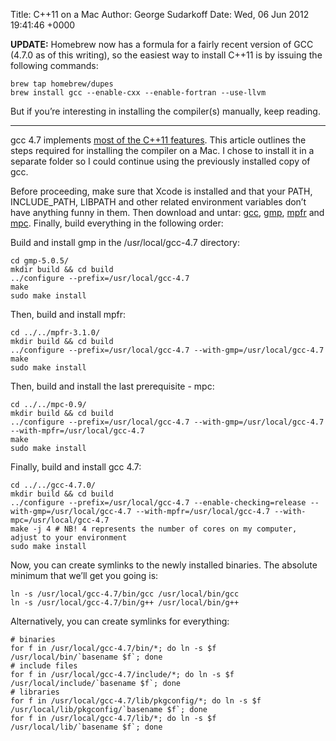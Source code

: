 Title: C++11 on a Mac
Author: George Sudarkoff
Date: Wed, 06 Jun 2012 19:41:46 +0000

**UPDATE:** Homebrew now has a formula for a fairly recent version of GCC (4.7.0 as of this writing), so the easiest way to install C++11 is by issuing the following commands:

    brew tap homebrew/dupes
    brew install gcc --enable-cxx --enable-fortran --use-llvm

But if you’re interesting in installing the compiler(s) manually, keep reading.

* * * * *

gcc 4.7 implements [most of the C++11 features](http://gcc.gnu.org/projects/cxx0x.html). This article outlines the steps required for installing the compiler on a Mac. I chose to install it in a separate folder so I could continue using the previously installed copy of gcc.

Before proceeding, make sure that Xcode is installed and that your PATH, INCLUDE\_PATH, LIBPATH and other related environment variables don’t have anything funny in them. Then download and untar: [gcc](http://gcc.gnu.org/mirrors.html), [gmp](http://gmplib.org/), [mpfr](http://www.mpfr.org/mpfr-current/) and [mpc](http://www.multiprecision.org/index.php?prog=mpc&page=download). Finally, build everything in the following order:

Build and install gmp in the /usr/local/gcc-4.7 directory:

    cd gmp-5.0.5/
    mkdir build && cd build
    ../configure --prefix=/usr/local/gcc-4.7
    make
    sudo make install

Then, build and install mpfr:

    cd ../../mpfr-3.1.0/
    mkdir build && cd build
    ../configure --prefix=/usr/local/gcc-4.7 --with-gmp=/usr/local/gcc-4.7
    make
    sudo make install

Then, build and install the last prerequisite - mpc:

    cd ../../mpc-0.9/
    mkdir build && cd build
    ../configure --prefix=/usr/local/gcc-4.7 --with-gmp=/usr/local/gcc-4.7 --with-mpfr=/usr/local/gcc-4.7
    make
    sudo make install

Finally, build and install gcc 4.7:

    cd ../../gcc-4.7.0/
    mkdir build && cd build
    ../configure --prefix=/usr/local/gcc-4.7 --enable-checking=release --with-gmp=/usr/local/gcc-4.7 --with-mpfr=/usr/local/gcc-4.7 --with-mpc=/usr/local/gcc-4.7
    make -j 4 # NB! 4 represents the number of cores on my computer, adjust to your environment
    sudo make install

Now, you can create symlinks to the newly installed binaries. The absolute minimum that we’ll get you going is:

    ln -s /usr/local/gcc-4.7/bin/gcc /usr/local/bin/gcc
    ln -s /usr/local/gcc-4.7/bin/g++ /usr/local/bin/g++

Alternatively, you can create symlinks for everything:

    # binaries
    for f in /usr/local/gcc-4.7/bin/*; do ln -s $f /usr/local/bin/`basename $f`; done
    # include files
    for f in /usr/local/gcc-4.7/include/*; do ln -s $f /usr/local/include/`basename $f`; done
    # libraries
    for f in /usr/local/gcc-4.7/lib/pkgconfig/*; do ln -s $f /usr/local/lib/pkgconfig/`basename $f`; done
    for f in /usr/local/gcc-4.7/lib/*; do ln -s $f /usr/local/lib/`basename $f`; done


